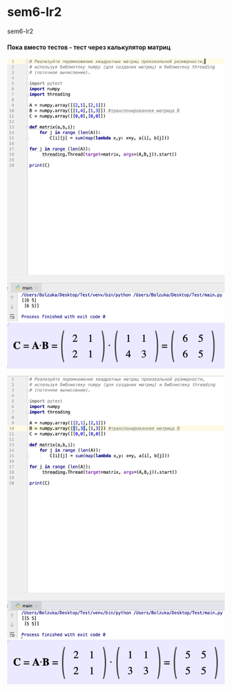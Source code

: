 # sem6-lr2
sem6-lr2

#### Пока вместо тестов - тест через калькулятор матриц
![alt text](https://github.com/python-advance/sem6-lr2-Bolzuka/blob/master/Снимок%20экрана%202019-04-18%20в%2010.58.45.png "Скрин1")  
![alt text](https://github.com/python-advance/sem6-lr2-Bolzuka/blob/master/Снимок%20экрана%202019-04-18%20в%2010.59.22.png "Скрин2")   

![alt text](https://github.com/python-advance/sem6-lr2-Bolzuka/blob/master/Снимок%20экрана%202019-04-18%20в%2010.59.08.png "Скрин2")  
![alt text](https://github.com/python-advance/sem6-lr2-Bolzuka/blob/master/Снимок%20экрана%202019-04-18%20в%2010.59.33.png "Скрин2")  
